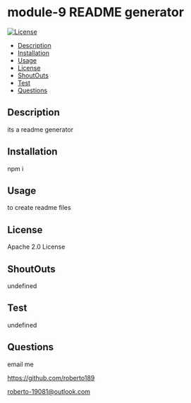 # module-9 README generator
[![License](https://img.shields.io/badge/License-Apache_2.0-blue.svg)](https://opensource.org/licenses/Apache-2.0)
- [Description](#description)
- [Installation](#installation)
- [Usage](#usage)
- [License](#license)
- [ShoutOuts](#shoutouts)
- [Test](#test)
- [Questions](#questions)

## Description 
its a readme generator

## Installation 
npm i

## Usage 
to create readme files

## License 
Apache 2.0 License

## ShoutOuts 
undefined

## Test 
undefined

## Questions 
email me 

https://github.com/roberto189

roberto-19081@outlook.com

